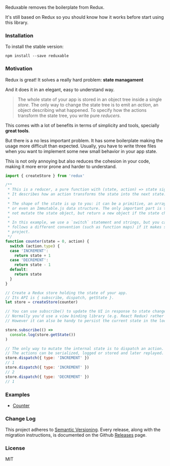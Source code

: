 Reduxable removes the boilerplate from Redux.

It's still based on Redux so you should know how it works before start using this library.

### Installation

To install the stable version:

```
npm install --save reduxable
```

### Motivation

Redux is great! It solves a really hard problem: **state managament**

And it does it in an elegant, easy to understand way.

> The whole state of your app is stored in an object tree inside a single *store*.
> The only way to change the state tree is to emit an *action*, an object describing what happened.
> To specify how the actions transform the state tree, you write pure *reducers*.

This comes with a lot of benefits in terms of simplicity and tools, specially **great tools**.

But there is a no less important problem. It has some boilerplate making the usage more difficult than expected. Usually, you have to write three files when you want to implement some new small behavior in your app state.

This is not only annoying but also reduces the cohesion in your code, making it more error prone and harder to understand.

```js
import { createStore } from 'redux'

/**
 * This is a reducer, a pure function with (state, action) => state signature.
 * It describes how an action transforms the state into the next state.
 *
 * The shape of the state is up to you: it can be a primitive, an array, an object,
 * or even an Immutable.js data structure. The only important part is that you should
 * not mutate the state object, but return a new object if the state changes.
 *
 * In this example, we use a `switch` statement and strings, but you can use a helper that
 * follows a different convention (such as function maps) if it makes sense for your
 * project.
 */
function counter(state = 0, action) {
  switch (action.type) {
  case 'INCREMENT':
    return state + 1
  case 'DECREMENT':
    return state - 1
  default:
    return state
  }
}

// Create a Redux store holding the state of your app.
// Its API is { subscribe, dispatch, getState }.
let store = createStore(counter)

// You can use subscribe() to update the UI in response to state changes.
// Normally you'd use a view binding library (e.g. React Redux) rather than subscribe() directly.
// However it can also be handy to persist the current state in the localStorage.

store.subscribe(() =>
  console.log(store.getState())
)

// The only way to mutate the internal state is to dispatch an action.
// The actions can be serialized, logged or stored and later replayed.
store.dispatch({ type: 'INCREMENT' })
// 1
store.dispatch({ type: 'INCREMENT' })
// 2
store.dispatch({ type: 'DECREMENT' })
// 1
```

### Examples

* [Counter](https://github.com/underscopeio/reduxable/tree/master/examples/counter)

### Change Log

This project adheres to [Semantic Versioning](http://semver.org/).
Every release, along with the migration instructions, is documented on the Github [Releases](https://github.com/underscopeio/reduxable/releases) page.

### License

MIT
